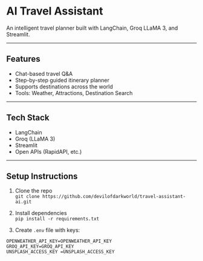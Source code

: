 #  AI Travel Assistant 

An intelligent travel planner built with LangChain, Groq LLaMA 3, and Streamlit.

---

##  Features

- Chat-based travel Q&A
- Step-by-step guided itinerary planner
- Supports destinations across the world
- Tools: Weather, Attractions, Destination Search

---

##  Tech Stack

- LangChain
- Groq (LLaMA 3)
- Streamlit
- Open APIs (RapidAPI, etc.)

---

##  Setup Instructions

1. Clone the repo  
   `git clone https://github.com/devilofdarkworld/travel-assistant-ai.git`

2. Install dependencies  
   `pip install -r requirements.txt`

3. Create `.env` file with keys:
```env
OPENWEATHER_API_KEY=OPENWEATHER_API_KEY
GROQ_API_KEY=GROQ_API_KEY
UNSPLASH_ACCESS_KEY =UNSPLASH_ACCESS_KEY 
